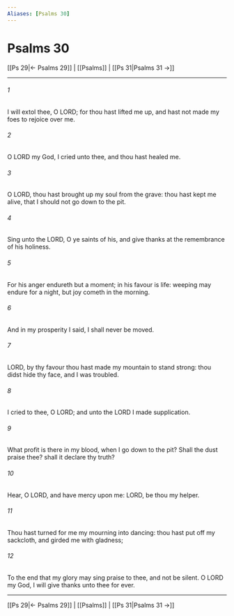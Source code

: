 ```yaml
---
Aliases: [Psalms 30]
---
```

# Psalms 30

[[Ps 29|← Psalms 29]] | [[Psalms]] | [[Ps 31|Psalms 31 →]]
***



###### 1 
I will extol thee, O LORD; for thou hast lifted me up, and hast not made my foes to rejoice over me. 

###### 2 
O LORD my God, I cried unto thee, and thou hast healed me. 

###### 3 
O LORD, thou hast brought up my soul from the grave: thou hast kept me alive, that I should not go down to the pit. 

###### 4 
Sing unto the LORD, O ye saints of his, and give thanks at the remembrance of his holiness. 

###### 5 
For his anger endureth but a moment; in his favour is life: weeping may endure for a night, but joy cometh in the morning. 

###### 6 
And in my prosperity I said, I shall never be moved. 

###### 7 
LORD, by thy favour thou hast made my mountain to stand strong: thou didst hide thy face, and I was troubled. 

###### 8 
I cried to thee, O LORD; and unto the LORD I made supplication. 

###### 9 
What profit is there in my blood, when I go down to the pit? Shall the dust praise thee? shall it declare thy truth? 

###### 10 
Hear, O LORD, and have mercy upon me: LORD, be thou my helper. 

###### 11 
Thou hast turned for me my mourning into dancing: thou hast put off my sackcloth, and girded me with gladness; 

###### 12 
To the end that my glory may sing praise to thee, and not be silent. O LORD my God, I will give thanks unto thee for ever.

***
[[Ps 29|← Psalms 29]] | [[Psalms]] | [[Ps 31|Psalms 31 →]]
